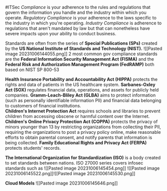 #ITSec
*Compliance* is your adherence to the rules and regulations that govern the information you handle and the industry within which you operate.
*Regulatory Compliance* is your adherence to the laws specific to the industry in which you're operating. 
*Industry Compliance* is adherence to regulations that aren't mandated by law but that can nonetheless have severe impacts upon your ability to conduct business.

Standards are often from the series of **Special Publications (SPs)** created by the **US National Institute of Standards and Technology (NIST).**
![[Pasted image 20231006144055.png]]
2 most common gov compliance standards are the **Federal Information Security Management Act (FISMA)** and the **Federal Risk and Authorization Management Program (FedRAMP)** both based on NIST SP 800-53

**Health Insurance Portability and Accountability Act (HIPPA)** protects the rights and data of patients in the US healthcare system.
**Sarbanes-Oxley Act (SOX)** regulates financial data, operations, and assets for publicly held companies. 
**Gramm-Leach-Bliley Act (GLBA)** aims to protect information (such as personally identifiable information PII) and financial data belonging to customers of financial institutions.  
**Children's Internet Protection Act** requires schools and libraries to prevent children from accessing obscene or harmful content over the Internet. 
**Children's Online Privacy Protection Act (COPPA)** protects the privacy of minors younger than 13 by restricting organizations from collecting their PII, requiring the organizations to post a privacy policy online, make reasonable efforts to obtain parental consent, and notify parents that information is being collected.
**Family Educational Rights and Privacy Act (FERPA)** protects students' records. 

**The International Organization for Standardization (ISO)** is a body created to set standards between nations. ISO 27000 series covers infosec standards such as
	![[Pasted image 20231006145454.png]]
	![[Pasted image 20231006145522.png]]![[Pasted image 20231006145530.png]]

**Cloud Models** ![[Pasted image 20231006145646.png]]
